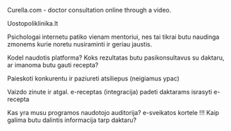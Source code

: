 Curella.com - doctor consultation online through a video.

Uostopoliklinika.lt

Psichologai internetu patiko vienam mentoriui, nes tai tikrai butu naudinga zmonems kurie noretu nusiraminti ir geriau jaustis.


Kodel naudotis platforma? Koks rezultatas butu pasikonsultavus su daktaru, ar imanoma butu gauti recepta?

Paieskoti konkurentu ir paziureti atsiliepus (neigiamus ypac)

Vaizdo zinute ir atgal.
e-receptas (integracija)
padeti daktarams israsyti e-recepta

Kas yra musu programos naudotojo auditorija?
e-sveikatos kortele !!! Kaip galima butu dalintis informacija tarp daktaru?

